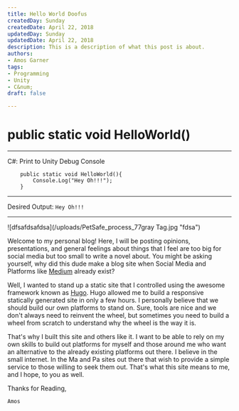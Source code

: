 ```yaml
---
title: Hello World Doofus
createdDay: Sunday
createdDate: April 22, 2018
updatedDay: Sunday
updatedDate: April 22, 2018
description: This is a description of what this post is about.
authors:
- Amos Garner
tags:
- Programming
- Unity
- C&num;
draft: false

---
```

# public static void HelloWorld()

***

C#: Print to Unity Debug Console

        public static void HelloWorld(){
            Console.Log("Hey Oh!!!");
        }

***

Desired Output: `Hey Oh!!!`

***

![dfsafdsafdsa](/uploads/PetSafe_process_77gray Tag.jpg "fdsa")

Welcome to my personal blog! Here, I will be posting opinions, presentations, and general feelings about things that I feel are too big for social media but too small to write a novel about. You might be asking yourself, why did this dude make a blog site when Social Media and Platforms like [Medium](https://medium.com/) already exist?

Well, I wanted to stand up a static site that I controlled using the awesome framework known as [Hugo](https://gohugo.io/). Hugo allowed me to build a responsive statically generated site in only a few hours. I personally believe that we should build our own platforms to stand on. Sure, tools are nice and we don't always need to reinvent the wheel, but sometimes you need to build a wheel from scratch to understand why the wheel is the way it is.

That's why I built this site and others like it. I want to be able to rely on my own skills to build out platforms for myself and those around me who want an alternative to the already existing platforms out there. I believe in the small internet. In the Ma and Pa sites out there that wish to provide a simple service to those willing to seek them out. That's what this site means to me, and I hope, to you as well.

Thanks for Reading,

    Amos